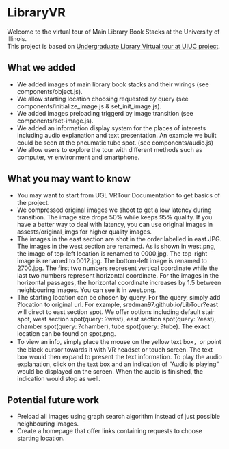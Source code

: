 # LibraryVR
Welcome to the virtual tour of Main Library Book Stacks at the University of Illinois.<br />
This project is based on [Undergraduate Library Virtual tour at UIUC project](https://github.com/jdiffor/LibraryVR).

## What we added
- We added images of main library book stacks and their wirings (see components/object.js).
- We allow starting location choosing requested by query (see components/initialize_image.js & set_init_image.js).
- We added images preloading triggerd by image transition (see components/set-image.js).
- We added an information display system for the places of interests including audio explanation and text presentation. An example we built could be seen at the pneumatic tube spot. (see components/audio.js)
- We allow users to explore the tour with different methods such as computer, vr environment and smartphone. 
## What you may want to know
- You may want to start from UGL VRTour Documentation to get basics of the project.
- We compressed original images we shoot to get a low latency during transition. The image size drops 50% while keeps 95% quality. If you have a better way to deal with latency, you can use original images in assests/original_imgs for higher quality images.
- The images in the east section are shot in the order labelled in east.JPG. The images in the west section are renamed. As is shown in west.png, the image of top-left location is renamed to 0000.jpg. The top-right image is renamed to 0012.jpg. The bottom-left image is renamed to 2700.jpg. The first two numbers represent vertical coordinate while the last two numbers represent horizontal coordinate. For the images in the horizontal passages, the horizontal coordinate increases by 1.5 between neighbouring images. You can see it in west.png.
- The starting location can be chosen by query. For the query, simply add ?location to original url. For example, sredman97.github.io/LibTour?east will direct to east section spot. We offer options including default stair spot, west section spot(query: ?west), east section spot(query: ?east), chamber spot(query: ?chamber), tube spot(query: ?tube). The exact location can be found on spot.png.
- To view an info, simply place the mouse on the yellow text box，or point the black cursor towards it with VR headset or touch screen. The text box would then expand to present the text information. To play the audio explanation, click on the text box and an indication of "Audio is playing" would be displayed on the screen. When the audio is finished, the indication would stop as well.
## Potential future work
- Preload all images using graph search algorithm instead of just possible neighbouring images.
- Create a homepage that offer links containing requests to choose starting location.
